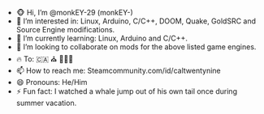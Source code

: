 - 🐵 Hi, I’m @monkEY-29 (monkEY-)
- 👀 I’m interested in: Linux, Arduino, C/C++, DOOM, Quake, GoldSRC and Source Engine modifications.
- 🌱 I’m currently learning: Linux, Arduino and C/C++. 
- 💞️ I’m looking to collaborate on mods for the above listed game engines.
- 🔥 To: 🇨🇦 ⛪ 👮🏻‍♂️
- 📫 How to reach me: Steamcommunity.com/id/caltwentynine
- 😄 Pronouns: He/Him
- ⚡ Fun fact: I watched a whale jump out of his own tail once during summer vacation.

<!---
monkEY-29/monkEY-29 is a ✨ special ✨ repository because its `README.md` (this file) appears on your GitHub profile.
You can click the Preview link to take a look at your changes.
--->
